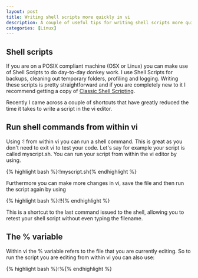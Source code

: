 ```yaml
--- 
layout: post
title: Writing shell scripts more quickly in vi
description: A couple of useful tips for writing shell scripts more quickly using the vi editor.
categories: [Linux]
---
```

## Shell scripts

If you are on a POSIX compliant machine (OSX or Linux) you can make use of Shell Scripts to do day-to-day donkey work. I use Shell Scripts for backups, cleaning out temporary folders, profiling and logging. Writing these scripts is pretty straightforward and if you are completely new to it I recommend getting a copy of [Classic Shell Scripting][1].

Recently I came across a couple of shortcuts that have greatly reduced the time it takes to write a script in the vi editor. 

## Run shell commands from within vi

Using :! from within vi you can run a shell command. This is great as you don't need to exit vi to test your code. Let's say for example your script is called myscript.sh. You can run your script from within the vi editor by using. 

{% highlight bash %}:!myscript.sh{% endhighlight %} 

Furthermore you can make more changes in vi, save the file and then run the script again by using 

{% highlight bash %}:!!{% endhighlight %} 

This is a shortcut to the last command issued to the shell, allowing you to retest your shell script without even typing the filename. 

## The % variable

Within vi the % variable refers to the file that you are currently editing. So to run the script you are editing from within vi you can also use: 

{% highlight bash %}:%{% endhighlight %}

 [1]: http://oreilly.com/catalog/9780596005955/
